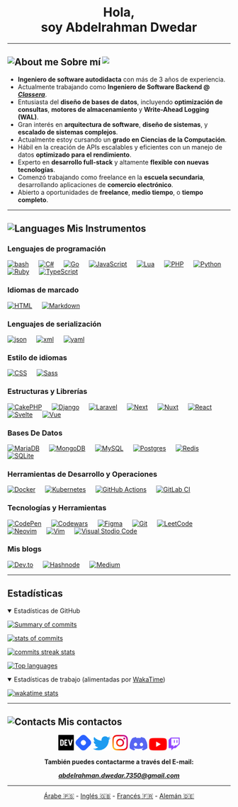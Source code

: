 <h1 align="center">Hola,<br> soy Abdelrahman Dwedar</h1>

---

## <img src="https://img.icons8.com/fluency-systems-filled/48/000000/guest-male.png" width="30" alt="About me"/> Sobre mí <img src="https://media.giphy.com/media/zOvBKUUEERdNm/giphy.gif" width="290" align="right">

- **Ingeniero de software autodidacta** con más de 3 años de experiencia.
- Actualmente trabajando como **Ingeniero de Software Backend @ [_Classera_](https://classera.com/)**.
- Entusiasta del **diseño de bases de datos**, incluyendo **optimización de consultas**, **motores de almacenamiento** y **Write-Ahead Logging (WAL)**.
- Gran interés en **arquitectura de software**, **diseño de sistemas**, y **escalado de sistemas complejos**.
- Actualmente estoy cursando un **grado en Ciencias de la Computación**.
- Hábil en la creación de APIs escalables y eficientes con un manejo de datos **optimizado para el rendimiento**.
- Experto en **desarrollo full-stack** y altamente **flexible con nuevas tecnologías**.
- Comenzó trabajando como freelance en la **escuela secundaria**, desarrollando aplicaciones de **comercio electrónico**.
- Abierto a oportunidades de **freelance**, **medio tiempo**, o **tiempo completo**.

---

## <img src="https://user-images.githubusercontent.com/67812625/137175204-80bbeb5c-b861-4328-a801-a759791f5aa1.png" width="55" alt="Languages"> Mis Instrumentos

### Lenguajes de programación

[![bash](https://img.shields.io/badge/bash-%23121011.svg?style=for-the-badge&logo=gnu-bash&logoColor=white)](https://www.gnu.org/software/bash)
&emsp;
[![C#](https://img.shields.io/badge/C%23-682876?style=for-the-badge&logo=c-sharp&logoColor=white)](https://docs.microsoft.com/en-us/dotnet/csharp/)
&emsp;
[![Go](https://img.shields.io/badge/go-%2300ADD8.svg?style=for-the-badge&logo=go&logoColor=white)](https://go.dev/)
&emsp;
[![JavaScript](https://img.shields.io/badge/Javascript-f7e018?style=for-the-badge&logo=javascript&logoColor=black)](https://www.javascript.com/)
&emsp;
[![Lua](https://img.shields.io/badge/Lua-2C2D72?style=for-the-badge&logo=lua&logoColor=white)](https://www.lua.org/)
&emsp;
[![PHP](https://img.shields.io/badge/PHP-777BB4?style=for-the-badge&logo=php&logoColor=white)](https://www.php.net/)
&emsp;
[![Python](https://img.shields.io/badge/Python-14354C?style=for-the-badge&logo=python&logoColor=yellow)](https://www.python.org/)
&emsp;
[![Ruby](https://img.shields.io/badge/Ruby-B01401?style=for-the-badge&logo=ruby&logoColor=000000)](https://www.ruby-lang.org/en/)
&emsp;
[![TypeScript](https://img.shields.io/badge/Typescript-2D79C7?style=for-the-badge&logo=typescript&logoColor=white)](https://www.typescriptlang.org/)

### Idiomas de marcado

[![HTML](https://img.shields.io/badge/Html5-E54C21?style=for-the-badge&logo=html5&logoColor=white)](https://html.com/)
&emsp;
[![Markdown](https://img.shields.io/badge/Markdown-000000?style=for-the-badge&logo=markdown&logoColor=white)](https://www.markdownguide.org/)

### Lenguajes de serialización

[![json](https://img.shields.io/badge/json-ffa800?style=for-the-badge&logo=json&logoColor=white)](https://www.json.org/json-en.html)
&emsp;
[![xml](https://img.shields.io/badge/xml-686868?style=for-the-badge&logo=xml&logoColor=white)](https://www.w3.org/standards/xml/core#:~:text=What%20is%20XML%3F,more%20suitable%20for%20Web%20use.)
&emsp;
[![yaml](https://img.shields.io/badge/yaml-990099?style=for-the-badge&logo=yaml&logoColor=white)](https://yaml.org/)

### Estilo de idiomas

[![CSS](https://img.shields.io/badge/Css3-214CE5?style=for-the-badge&logo=css3&logoColor=white)]()
&emsp;
[![Sass](https://img.shields.io/badge/Sass-CC6699?style=for-the-badge&logo=sass&logoColor=white)](https://sass-lang.com)

### Estructuras y Librerías

[![CakePHP](https://img.shields.io/badge/cakephp-%23FF2D20.svg?style=for-the-badge&logo=cakephp&logoColor=white)](https://cakephp.org)
&emsp;
[![Django](https://img.shields.io/badge/django-%23092E20.svg?style=for-the-badge&logo=django&logoColor=white)](https://www.djangoproject.com/)
&emsp;
[![Laravel](https://img.shields.io/badge/laravel-%23FF2D20.svg?style=for-the-badge&logo=laravel&logoColor=white)](https://laravel.com/)
&emsp;
[![Next](https://img.shields.io/badge/Next-black?style=for-the-badge&logo=next.js&logoColor=white)](https://nextjs.org/)
&emsp;
[![Nuxt](https://img.shields.io/badge/Nuxt-002E3B?style=for-the-badge&logo=nuxtdotjs&logoColor=#00DC82)](https://nuxtjs.org/)
&emsp;
[![React](https://img.shields.io/badge/React-20232A?style=for-the-badge&logo=react&logoColor=61DAFB)](https://reactjs.org/)
&emsp;
[![Svelte](https://img.shields.io/badge/svelte-%23f1413d.svg?style=for-the-badge&logo=svelte&logoColor=white)](https://svelte.dev/)
&emsp;
[![Vue](https://img.shields.io/badge/vuejs-%2335495e.svg?style=for-the-badge&logo=vuedotjs&logoColor=%234FC08D)](https://vuejs.org/)

### Bases De Datos

[![MariaDB](https://img.shields.io/badge/MariaDB-003545?style=for-the-badge&logo=mariadb&logoColor=white)](https://mariadb.org/)
&emsp;
[![MongoDB](https://img.shields.io/badge/MongoDB-%234ea94b.svg?style=for-the-badge&logo=mongodb&logoColor=white)](https://www.mongodb.com/)
&emsp;
[![MySQL](https://img.shields.io/badge/mysql-4479A1.svg?style=for-the-badge&logo=mysql&logoColor=white)](https://www.mysql.com/)
&emsp;
[![Postgres](https://img.shields.io/badge/postgres-%23316192.svg?style=for-the-badge&logo=postgresql&logoColor=white)](https://www.postgresql.org/)
&emsp;
[![Redis](https://img.shields.io/badge/redis-%23DD0031.svg?style=for-the-badge&logo=redis&logoColor=white)](http://redis.com/)
&emsp;
[![SQLite](https://img.shields.io/badge/sqlite-%2307405e.svg?style=for-the-badge&logo=sqlite&logoColor=white)](https://www.sqlite.org/)

### Herramientas de Desarrollo y Operaciones

[![Docker](https://img.shields.io/badge/docker-%230db7ed.svg?style=for-the-badge&logo=docker&logoColor=white)](https://hub.docker.com/u/abdelrahmandwedar)
&emsp;
[![Kubernetes](https://img.shields.io/badge/kubernetes-%23326ce5.svg?style=for-the-badge&logo=kubernetes&logoColor=white)](https://kubernetes.io/)
&emsp;
[![GitHub Actions](https://img.shields.io/badge/github%20actions-%232671E5.svg?style=for-the-badge&logo=githubactions&logoColor=white)](https://github.com/features/actions)
&emsp;
[![GitLab CI](https://img.shields.io/badge/gitlab%20ci-%23181717.svg?style=for-the-badge&logo=gitlab&logoColor=white)](https://about.gitlab.com/solutions/continuous-integration/)

### Tecnologías y Herramientas

[![CodePen](https://img.shields.io/badge/Codepen-000000?style=for-the-badge&logo=codepen&logoColor=white)](https://codepen.io/AbdelrahmanDwedar)
&emsp;
[![Codewars](https://img.shields.io/badge/Codewars-B1361E?style=for-the-badge&logo=codewars&logoColor=grey)](https://www.codewars.com/users/AbdelrahmanDwedar)
&emsp;
[![Figma](https://img.shields.io/badge/Figma-3d3d3d?style=for-the-badge&logo=Figma&logoColor=e04a34)](https://www.figma.com/)
&emsp;
[![Git](https://img.shields.io/badge/Git-f34f29?style=for-the-badge&logo=Git&logoColor=white)](https://git-scm.com/)
&emsp;
[![LeetCode](https://img.shields.io/badge/LeetCode-000000?style=for-the-badge&logo=LeetCode&logoColor=#d16c06)](https://leetcode.com/AbdelrahmanDwedar/)
&emsp;
[![Neovim](https://img.shields.io/badge/NeoVim-%2357A143.svg?&style=for-the-badge&logo=neovim&logoColor=white)](https://neovim.io/)
&emsp;
[![Vim](https://img.shields.io/badge/VIM-%2311AB00.svg?&style=for-the-badge&logo=vim&logoColor=white)](https://www.vim.org/)
&emsp;
[![Visual Stodio Code](https://img.shields.io/badge/Visual_Studio_Code-3d3d3d?style=for-the-badge&logo=visual%20studio%20code&logoColor=0078D4)](https://code.visualstudio.com/)

### Mis blogs

[![Dev.to](https://img.shields.io/badge/dev.to-0A0A0A?style=for-the-badge&logo=dev.to&logoColor=white)](https://dev.to/abdelrahman_dwedar)
&emsp;
[![Hashnode](https://img.shields.io/badge/Hashnode-2962FF?style=for-the-badge&logo=hashnode&logoColor=white)](https://hashnode.com/@Abedo)
&emsp;
[![Medium](https://img.shields.io/badge/Medium-12100E?style=for-the-badge&logo=medium&logoColor=white)](https://medium.com/@abdelrahmandwedar)

---

## Estadísticas
<details open>
<summary>Estadísticas de GitHub</summary>

[![Summary of commits](https://github-profile-summary-cards.vercel.app/api/cards/profile-details?username=AbdelrahmanDwedar&hide_border=true&theme=tokyonight)](http://www.github.com/AbdelrahmanDwedar)

[![stats of commits](https://github-readme-stats-git-masterrstaa-rickstaa.vercel.app/api?username=AbdelrahmanDwedar&hide_border=true&theme=tokyonight)](http://www.github.com/AbdelrahmanDwedar)

[![commits streak stats](https://github-readme-streak-stats.herokuapp.com/?user=AbdelrahmanDwedar&hide_border=true&theme=tokyonight)](http://www.github.com/AbdelrahmanDwedar)

[![Top languages](https://github-readme-stats.vercel.app/api/top-langs/?username=AbdelrahmanDwedar&langs_count=7&hide_border=true&theme=tokyonight)](http://www.github.com/AbdelrahmanDwedar)

</details>
<details open>
<summary>Estadísticas de trabajo (alimentadas por <a href="https://wakatime.com/">WakaTime</a>)</summary>

[![wakatime stats](https://github-readme-stats.vercel.app/api/wakatime?username=AbdelrahmanDwedar&langs_count=7&hide_border=true&theme=tokyonight)](https://wakatime.com/@AbdelrahmanDwedar)

</details>

---

## <img src="https://i.ibb.co/wpcck6r/pngegg-5.png" width="30" alt="Contacts"> Mis contactos
<div align="center">
  <a href="https://dev.to/abdelrahman_dwedar" style="border-reduce: 50%"><img alt="DEV" src="./assets/images/Devdotto-logo.png" width="35"></a>
  <a href="https://hashnode.com/@Adobe"><img alt="Hashnode" src="./assets/images/Hashnode-logo.png" width="35"></a>
  <a href="https://twitter.com/3_Dwedar"><img alt="Twitter" src="./assets/images/Twitter-logo.png" width="40"></a>
  <a href="https://www.instagram.com/abdelrhman._.dwedar/"><img alt="Instagram" src="./assets/images/Instagram-logo.png" width="35"></a>
  <a href="https://discord.gg/8FDyqPU"><img alt="Discord" src="./assets/images/Discord-logo.png" width="40"></a>
  <a href="https://www.youtube.com/channel/UCDb4dNtGD3eI9gtPt93ikKQ"><img alt="YouTube" src="./assets/images/YouTube-logo.png" width="40"></a>
  <a href="https://www.twitch.tv/7350_gaming"><img alt="twitch" src="./assets/images/Twitch-logo.png" width="25"></a>
  <p><b>También puedes contactarme a través del E-mail: <a href="mailto:abdelrahman.dwedar.7350@gmail.com"><address>abdelrahman.dwedar.7350@gmail.com</address></a></b><p>
</div>

---

<div align="center">
  <a alt="Arabic readme" href="README-ar.md">Árabe 🇵🇸</a>
  - <a alt="English readme" href="README.md">Inglés 🇬🇧</a>
  - <a alt="French readme" href="README-fr.md">Francés 🇫🇷</a>
  - <a alt="German readme" href="README-de.md">Alemán 🇩🇪</a>
</div>
